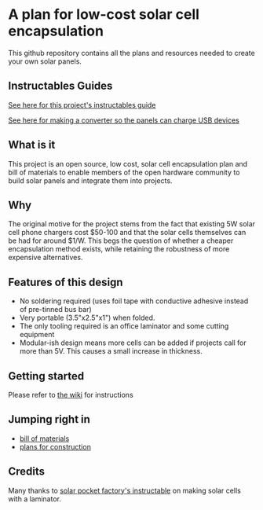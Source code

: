A plan for low-cost solar cell encapsulation
=====
This github repository contains all the plans and resources needed to create your own solar panels. 

Instructables Guides
---------
[See here for this project's instructables guide](http://www.instructables.com/id/EAO4HD3HCV981HZ/)

[See here for making a converter so the panels can charge USB devices](http://www.instructables.com/id/E12ICLTHU5WZT3Y/)

What is it
---------
This project is an open source, low cost, solar cell encapsulation plan and bill of materials to enable members of the open hardware community to build solar panels and integrate them into projects. 

Why
---------
The original motive for the project stems from the fact that existing 5W solar cell phone chargers cost $50-100 and that the solar cells themselves can be had for around $1/W. This begs the question of whether a cheaper encapsulation method exists, while retaining the robustness of more expensive alternatives. 


Features of this design
---------
 - No soldering required (uses foil tape with conductive adhesive instead of pre-tinned bus bar) 
 - Very portable (3.5"x2.5"x1") when folded. 
 - The only tooling required is an office laminator and some cutting equipment
 - Modular-ish design means more cells can be added if projects call for more than 5V. This causes a small increase in thickness.

Getting started 
--------- 
Please refer to [the wiki](../../wiki/General-Info) for instructions

Jumping right in
---------
 - [bill of materials](../../wiki/Materials)
 - [plans for construction](../../wiki/Assembly-Instructions)

Credits
---------
Many thanks to [solar pocket factory's instructable](http://www.instructables.com/id/Make-rad-solar-panels-with-a-sweet-desktop-laminat/?ALLSTEPS) on making solar cells with a laminator. 
